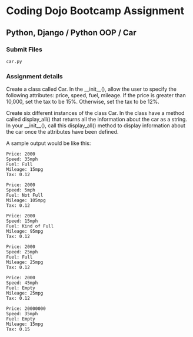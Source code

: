 # Coding Dojo Bootcamp Assignment  
## Python, Django / Python OOP / Car

### Submit Files
```
car.py
```

### Assignment details  
Create a class called  Car. In the \_\_init\_\_(), allow the user to specify the following attributes: price, speed, fuel, mileage. If the price is greater than 10,000, set the tax to be 15%. Otherwise, set the tax to be 12%.  

Create six different instances of the class Car. In the class have a method called display_all() that returns all the information about the car as a string. In your \_\_init\_\_(), call this display_all() method to display information about the car once the attributes have been defined.  

A sample output would be like this:  

```
Price: 2000
Speed: 35mph
Fuel: Full
Mileage: 15mpg
Tax: 0.12
```

```
Price: 2000
Speed: 5mph
Fuel: Not Full
Mileage: 105mpg
Tax: 0.12
```

```
Price: 2000
Speed: 15mph
Fuel: Kind of Full
Mileage: 95mpg
Tax: 0.12
```

```
Price: 2000
Speed: 25mph
Fuel: Full
Mileage: 25mpg
Tax: 0.12
```

```
Price: 2000
Speed: 45mph
Fuel: Empty
Mileage: 25mpg
Tax: 0.12
```

```
Price: 20000000
Speed: 35mph
Fuel: Empty
Mileage: 15mpg
Tax: 0.15
```
